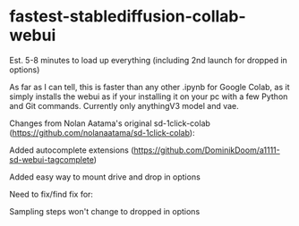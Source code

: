 # fastest-stablediffusion-collab-webui
Est. 5-8 minutes to load up everything (including 2nd launch for dropped in options) 

As far as I can tell, this is faster than any other .ipynb for Google Colab, as it simply installs the webui as if your installing it on your pc with a few Python and Git commands.
Currently only anythingV3 model and vae.
 
 
 
Changes from Nolan Aatama's original sd-1click-colab (https://github.com/nolanaatama/sd-1click-colab):

 
Added autocomplete extensions (https://github.com/DominikDoom/a1111-sd-webui-tagcomplete) 

Added easy way to mount drive and drop in options
 
 
Need to fix/find fix for:

Sampling steps won't change to dropped in options

